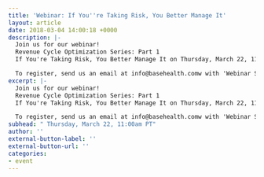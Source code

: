 ```yaml
---
title: 'Webinar: If You''re Taking Risk, You Better Manage It'
layout: article
date: 2018-03-04 14:00:18 +0000
description: |-
  Join us for our webinar!
  Revenue Cycle Optimization Series: Part 1
  If You're Taking Risk, You Better Manage It on Thursday, March 22, 11:00am PT

  To register, send us an email at info@basehealth.comw with 'Webinar Series' in the subject line
excerpt: |-
  Join us for our webinar!
  Revenue Cycle Optimization Series: Part 1
  If You're Taking Risk, You Better Manage It on Thursday, March 22, 11:00am PT

  To register, send us an email at info@basehealth.comw with 'Webinar Series' in the subject line
subhead: " Thursday, March 22, 11:00am PT"
author: ''
external-button-label: ''
external-button-url: ''
categories:
- event
---
```

